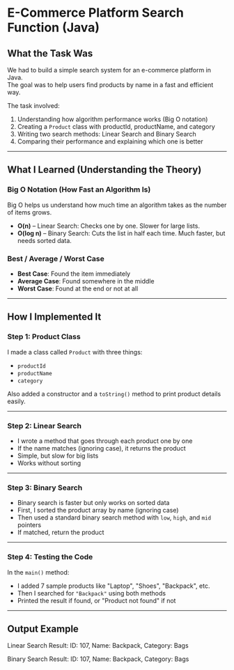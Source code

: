 # E-Commerce Platform Search Function (Java)

## What the Task Was

We had to build a simple search system for an e-commerce platform in Java.  
The goal was to help users find products by name in a fast and efficient way.

The task involved:
1. Understanding how algorithm performance works (Big O notation)
2. Creating a `Product` class with productId, productName, and category
3. Writing two search methods: Linear Search and Binary Search
4. Comparing their performance and explaining which one is better

---

## What I Learned (Understanding the Theory)

### Big O Notation (How Fast an Algorithm Is)

Big O helps us understand how much time an algorithm takes as the number of items grows.

- **O(n)** – Linear Search: Checks one by one. Slower for large lists.
- **O(log n)** – Binary Search: Cuts the list in half each time. Much faster, but needs sorted data.

### Best / Average / Worst Case

- **Best Case**: Found the item immediately
- **Average Case**: Found somewhere in the middle
- **Worst Case**: Found at the end or not at all

---

## How I Implemented It

### Step 1: Product Class

I made a class called `Product` with three things:
- `productId`
- `productName`
- `category`

Also added a constructor and a `toString()` method to print product details easily.

---

### Step 2: Linear Search

- I wrote a method that goes through each product one by one
- If the name matches (ignoring case), it returns the product
- Simple, but slow for big lists
- Works without sorting

---

### Step 3: Binary Search

- Binary search is faster but only works on sorted data
- First, I sorted the product array by name (ignoring case)
- Then used a standard binary search method with `low`, `high`, and `mid` pointers
- If matched, return the product

---

### Step 4: Testing the Code

In the `main()` method:
- I added 7 sample products like "Laptop", "Shoes", "Backpack", etc.
- Then I searched for `"Backpack"` using both methods
- Printed the result if found, or "Product not found" if not

---

## Output Example
Linear Search Result:
ID: 107, Name: Backpack, Category: Bags

Binary Search Result:
ID: 107, Name: Backpack, Category: Bags